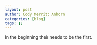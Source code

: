 ```yaml
---
layout: post
author: Cody Merritt Anhorn
categories: [blog]
tags: []
---
```

In the beginning their needs to be the first.